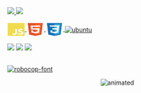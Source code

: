  <div>
  <a href="https://github.com/kabal1989">
  <img height="180em" src="https://github-readme-stats.vercel.app/api?username=kabal1989&show_icons=true&theme=synthwave&include_all_commits=true&count_private=true"/>
  <img height="180em" src="https://github-readme-stats.vercel.app/api/top-langs/?username=kabal1989&layout=compact&langs_count=6&theme=tokyonight"/>
</div>
<div style="display: inline_block"><br>
  <img align="center" alt="Js" height="30" width="40" src="https://raw.githubusercontent.com/devicons/devicon/master/icons/javascript/javascript-plain.svg">
  <img align="center" alt="HTML" height="30" width="40" src="https://raw.githubusercontent.com/devicons/devicon/master/icons/html5/html5-original.svg">
  <img align="center" alt="CSS" height="30" width="40" src="https://raw.githubusercontent.com/devicons/devicon/master/icons/css3/css3-original.svg">
  <img align="center" alt="ubuntu" height="30" width="40" src="https://cdn.jsdelivr.net/gh/devicons/devicon/icons/ubuntu/ubuntu-plain.svg" />
 
 <br>
 
 <br>
 
<div> 
  <a href="https://www.youtube.com/channel/UCO5Tj8M_UUwQoI1x3B2z4pA" target="_blank"><img src="https://img.shields.io/badge/YouTube-FF0000?style=for-the-badge&logo=youtube&logoColor=white" target="_blank"></a>
 <a href="https://discord.gg/QJJvDND5" target="_blank"><img src="https://img.shields.io/badge/Discord-7289DA?style=for-the-badge&logo=discord&logoColor=white" target="_blank"></a> 
 <a href="https://www.linkedin.com/in/maur%C3%ADcio-buglia-9a6131b9?lipi=urn%3Ali%3Apage%3Ad_flagship3_profile_view_base_contact_details%3B9N1QzBJBTHi3XbLkNyAZuA%3D%3D" target="_blank"><img src="https://img.shields.io/badge/-LinkedIn-%230077B5?style=for-the-badge&logo=linkedin&logoColor=white" target="_blank"></a> 
</div>

 <br>
 
 <a href="https://fontmeme.com/robocop-font/"><img src="https://fontmeme.com/permalink/220520/4a98429b8c4a666c486123fd7ca467a0.png" alt="robocop-font" border="0"></a>
 

 
 <p align="center">
  <img src="https://github.com/Kabal1989/kabal1989/blob/main/bh187-robocop.gif" alt="animated"/>
 </p>
